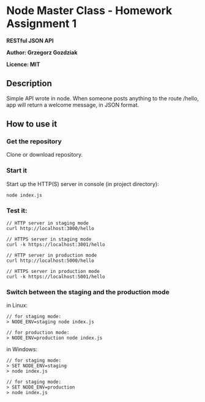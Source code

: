 # Node Master Class - Homework Assignment 1

**RESTful JSON API**

**Author: Grzegorz Gozdziak**

**Licence: MIT**

## Description

Simple API wrote in node.
When someone posts anything to the route /hello, app will return a welcome message, in JSON format.

## How to use it

### Get the repository

Clone or download repository.

### Start it

Start up the HTTP(S) server in console (in project directory):

```
node index.js
```

### Test it:

```
// HTTP server in staging mode
curl http://localhost:3000/hello

// HTTPS server in staging mode
curl -k https://localhost:3001/hello

// HTTP server in production mode
curl http://localhost:5000/hello

// HTTPS server in production mode
curl -k https://localhost:5001/hello
```

### Switch between the staging and the production mode

in Linux:
```
// for staging mode:
> NODE_ENV=staging node index.js

// for production mode:
> NODE_ENV=production node index.js
```

in Windows:
```
// for staging mode:
> SET NODE_ENV=staging
> node index.js

// for staging mode:
> SET NODE_ENV=production
> node index.js
```
